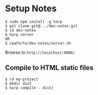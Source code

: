 # Setup Notes

````
$ sudo npm install -g harp
$ git clone git@.../dev-notes.git
$ cd dev-notes
$ harp server
OR
$ /path/to/dev-notes/server.sh
````
Browse to `http://localhost:9000/`

## Compile to HTML static files

```
$ cd my-project
$ mkdir dist
$ harp compile . dist/
```
